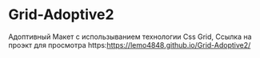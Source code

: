 # Grid-Adoptive2
Адоптивный Макет с использыванием  технологии Css Grid,
Ссылка на проэкт для просмотра https:https://lemo4848.github.io/Grid-Adoptive2/
